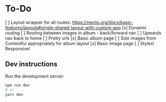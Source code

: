 # To-Do

[ ] Layout wrapper for all routes: <https://nextjs.org/docs/basic-features/layouts#single-shared-layout-with-custom-app>
[x] Dynamic routing
[ ] Routing between images in album - back/forward nav
[ ] Upwards nav back to home
[ ] Pretty urls
[x] Basic album page
[ ] Size images from Contentful appropriately for album layout
[x] Basic image page
[ ] Styles! Responsive!

## Dev instructions

Run the development server:

```bash
npm run dev
# or
yarn dev
```
